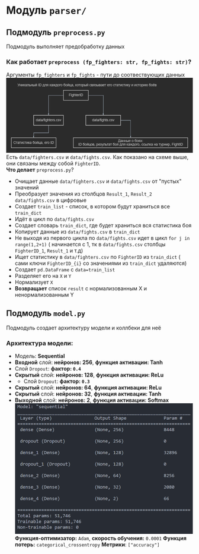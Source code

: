 # Модуль `parser/`

## Подмодуль `preprocess.py`
Подмодуль выполняет предобработку данных
### **Как работает `preprocess (fp_fighters: str, fp_fights: str)`?**
Аргументы `fp_fighters` и `fp_fights` - пути до соотвествующих данных
![Структура данных](chemes/data_structure.png)<br>
Есть `data/fighters.csv` и `data/fights.csv`. Как показано на схеме выше, они связаны между собой `FighterID`.<br>
**Что делает** `preprocess.py`? 
- Очищает данные `data/fighters.csv` и `data/fights.csv` от "пустых" значений
- Преобразует значения из столбцов `Result_1`, `Result_2` `data/fights.csv` в цифровые
- Создает `train_list` - список, в котором будут храниться все `train_dict`
- Идёт в цикл по `data/fights.csv`
- Создает словарь `train_dict`, где будет храниться вся статистика боя
- Копирует данные из `data/fights.csv` в `train_dict`
- Не выходя из первого цикла по `data/fights.csv` идет в цикл `for j in range(1,2+1)` ( начинается с 1, тк в `data/fights.csv` столбцы `FighterID_1`, `Result_1` и т.д)
- Ищет статистику в `data/fighters.csv` по `FighterID` из `train_dict` ( сами ключи `FighterID_{i}` со значениями из `train_dict` удаляются)
- Создает `pd.DataFrame` с `data=train_list`
- Разделяет его на `X` и `Y`
- Нормализует `X`
- **Возвращает** список `result` с нормализованным X и ненормализованным Y

## Подмодуль `model.py`
Подмодуль создает архитектуру модели и коллбеки для неё
### Архитектура модели:
- Модель: **Sequential**
- **Входной** слой: **нейронов: 256**, **функция активации: Tanh**
- Слой `Dropout`: **фактор: `0.4`**
- **Скрытый** слой: **нейронов: 128**, **функция активации: ReLu**
- - Слой `Dropout`: **фактор: `0.3`**
- **Скрытый** слой: **нейронов: 64**, **функция активации: ReLu**
- **Скрытый** слой: **нейронов: 32**, **функция активации: Tanh**
- **Выходной** слой: **нейронов: 2**, **функция активации: Softmax**<br>
![Архитектура модели](chemes/model_architecture.png)<br>
**Функция-оптимизатор:** `Adam`, **скорость обучения:** `0.0001`
**Функция потерь:** `categorical_crossentropy`
**Метрики**: `["accuracy"]`

